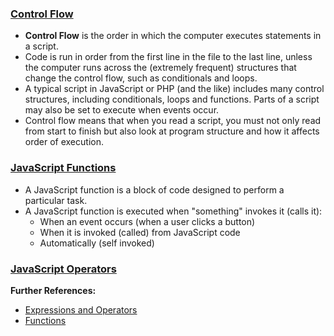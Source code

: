 ### [Control Flow](https://developer.mozilla.org/en-US/docs/Glossary/Control_flow)

- **Control Flow** is the order in which the computer executes statements in a script.
- Code is run in order from the first line in the file to the last line, unless the computer runs across the (extremely frequent) structures that change the control flow, such as conditionals and loops.
- A typical script in JavaScript or PHP (and the like) includes many control structures, including conditionals, loops and functions. Parts of a script may also be set to execute when events occur.
- Control flow means that when you read a script, you must not only read from start to finish but also look at program structure and how it affects order of execution.

### [JavaScript Functions](https://www.w3schools.com/js/js_functions.asp)

- A JavaScript function is a block of code designed to perform a particular task.
- A JavaScript function is executed when "something" invokes it (calls it):
  - When an event occurs (when a user clicks a button)
  - When it is invoked (called) from JavaScript code
  - Automatically (self invoked)

### [JavaScript Operators](https://www.w3schools.com/js/js_operators.asp)

**Further References:**

- [Expressions and Operators](https://developer.mozilla.org/en-US/docs/Web/JavaScript/Guide/Expressions_and_Operators)
- [Functions](https://developer.mozilla.org/en-US/docs/Web/JavaScript/Guide/Functions)
